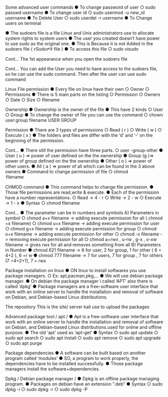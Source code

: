 Some advanced user commands
● To change password of user
○ sudo passwd username
● To change user id
○ sudo usermod -u new_id 
username
● To Delete User
○ sudo userdel -r username
● To Change users on terminal

● The sudoers file is a file Linux and Unix administrators use to 
allocate system rights to system users
● The user you created doesn’t have power to use sudo as the 
original one. 
● This is Because it is not Added in the sudoers file ( የSudoዎች file )
● To access this file
○ sudo visudo

Cont…
The 1st appearance when 
you open the sudoers file

Cont…
You can add the User 
you need to have access 
to the sudoers file, so he 
can use the sudo 
command.
Then after the user can 
use sudo command

Linux File permission
● Every file on linux 
have their own
○ Owner 
○ Permissions
● There is 5 main parts 
on the listing
○ Permission
○ Owners
○ Date
○ Size
○ filename

Ownership
● Ownership is the owner of 
the file
● This have 2 kinds
○ User
○ Group
● To change the owner of file 
you can use the command 
○ chown user:group 
filename
USER GROUP

Permission
● There are 3 types of permissions
○ Read ( r )
○ Write ( w )
○ Execute ( x )
● The folders and files are differ with 
the ‘d’ and ‘-’ on the beginning of 
the permission.

Cont…
● There still the permission have three parts.
○ user -group-other
● User ( u ) => power of user defined on the the 
ownership
● Group (g )=> power of group defined on the 
the ownership
● Other ( o ) => power of other users.
● All ( a ) => power of all which can be found in 
the 3 above owners 
● Command to change permission of file
○ chmod <option> filename

CHMOD command
● This command helps to change file permission.
● Those file permissions are read,write & execute.
● Each of the permission have a number representations.
○ Read -> 4 - r
○ Write -> 2 - w
○ Execute -> 1 - x
● Syntax
○ chmod <parameter> filename

Cont…
● The parameter can be in numbers and symbols
A) Parameters in symbol
○ chmod a+x filename -> adding execute permission for all ( chmod +x filename)
○ chmod u+x filename -> adding execute permission for user
○ chmod g+x filename -> adding execute permission for group
○ chmod o+x filename -> adding execute permission for other
○ chmod -x filename -> removing execute permission for all
○ chmod a+rwx , u-rw , g-x , o-xw filename -> gives rwx for all and removes something from all
B) Parameters in Number
● chmod 621 filename -> 6 for user, 2 for group, 1 for other ( 6 = 4+2 ), 6 =r w
● chmod 777 filename -> 7 for users, 7 for group , 7 for others (7 =4+2+1), 7 = rwx

Package installation on linux
● ON linux to install softwares you use 
package managers.
○ Ex: apt,pacman,pkg,...
● We will use debian package manager.
● On debian the package manager i called 
‘APT’ also there is called ‘dpkg’
● Package managers are a free-software 
user interface that work with an online 
server to handle the installation and 
removal of software on Debian, and 
Debian-based Linux distributions.

The repository
This is the site/ server kali use to 
upload the packages

Advanced package tool / apt /
● Apt is a free-software user interface that work with an 
online server to handle the installation and removal of 
software on Debian, and Debian-based Linux 
distributions.used for online and offline purpose.
● The old ‘apt’ used as ‘apt-get’
● Syntax
○ sudo apt update 
○ sudo apt search <softwarename>
○ sudo apt install <softwarename>
○ sudo apt remove <softwarename>
○ sudo apt upgrade 
○ sudo apt purge <softwarename>

Package dependencies 
● A software can be built based on another program 
called ‘modules’
● SO, a program to work properly, the dependencies have 
to be installed successfully. 
● Those package managers install the 
software+dependencies.

Dpkg / Debian package manager /
● Dpkg is an offline package managing 
program.
● Packages on debian have an extension 
“.deb”
● Syntax
○ sudo dpkg -i <packagename>
○ sudo dpkg -r <packagename>
○ sudo dpkg -P <packagename>